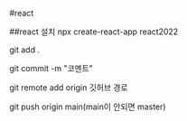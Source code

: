 #react

##react 설치
npx create-react-app react2022

git add .

git commit -m "코멘트"

git remote add origin 깃허브 경로

git push origin main(main이 안되면 master)
